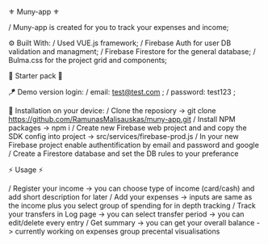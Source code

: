 ⚜️ Muny-app ⚜️

  / Muny-app is created for you to track your expenses and income;

  ⚙️ Built With:
  / Used VUE.js framework;
  / Firebase Auth for user DB validation and managment;
  / Firebase Firestore for the general database;
  / Bulma.css for the project grid and components;
  

🧿 Starter pack 🧿

  🪁 Demo version login:
  / email: test@test.com ;
  / password: test123 ;

  💾 Installation on your device:
  / Clone the reposiory 
    -> git clone https://github.com/RamunasMalisauskas/muny-app.git
  / Install NPM packages 
    -> npm i
  / Create new Firebase web project and and copy the SDK config into project
    -> src/services/firebase-prod.js
  / In your new Firebase project enable authentification by email and password and google
  / Create a Firestore database and set the DB rules to your preferance


⚡️ Usage ⚡️

  / Register your income
    -> you can choose type of income (card/cash) and add short description for later
  / Add your expenses 
    -> inputs are same as the income plus you select group of spending for in depth tracking
  / Track your transfers in Log page
    -> you can select transfer period
    -> you can edit/delete every entry
  / Get summary 
    -> you can get your overall balance 
    -> currently working on expenses group precental visualisations
